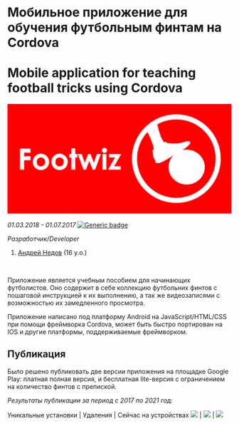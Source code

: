 # Мобильное приложение для обучения футбольным финтам на Cordova <br/><br/> Mobile application for teaching football tricks using Cordova
<img src="/imgs/img1.png" width="600"/>

*01.03.2018 - 01.07.2017*  [![Generic badge](https://img.shields.io/badge/Status-Closed-red.svg)](https://shields.io/)<br/>

*Разработчик/Developer*
1. [Андрей Недов](https://github.com/Andrey-Nedov-is-a-human) (16 y.o.)
<br/>

Приложение является учебным пособием для начинающих футболистов. Оно содержит в себе коллекцию футбольних финтов с пошаговой инструкцией к их выполнению, а так же видеозаписями 
с возможностью их замедленного просмотра.

Приложение написано под платформу Android на JavaScript/HTML/CSS при помощи фреймворка Cordova, может быть быстро портирован на IOS и другие платформы, поддерживаемые фреймворком.

## Публикация

Было решено публиковать две версии приложения на площадке Google Play: платная полная версия, и бесплатная lite-версия с ограничением на количество финтов с препиской.

_Результаты публикации за период с 2017 по 2021 год:_

Уникальные установки | Удаления | Сейчас на устройствах
<img src="/imgs/img2.png" width="300"/> | <img src="/imgs/img3.png" width="300"/> | <img src="/imgs/img4.png" width="300"/>


